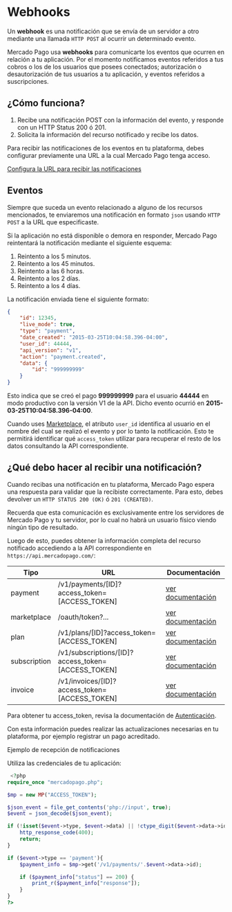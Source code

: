 # Webhooks

Un **webhook** es una notificación que se envía de un servidor a otro mediante una llamada `HTTP POST` al ocurrir un determinado evento.

Mercado Pago usa **webhooks** para comunicarte los eventos que ocurren en relación a tu aplicación. Por el momento notificamos eventos referidos a tus cobros o los de los usuarios que posees conectados; autorización o desautorización de tus usuarios a tu aplicación, y eventos referidos a suscripciones.

## ¿Cómo funciona?

1. Recibe una notificación POST con la información del evento, y responde con un HTTP Status 200 ó 201.
2. Solicita la información del recurso notificado y recibe los datos.

Para recibir las notificaciones de los eventos en tu plataforma, debes configurar previamente una URL a la cual Mercado Pago tenga acceso.

[Configura la URL para recibir las notificaciones](https://www.mercadopago.com/mla/account/webhooks)

## Eventos

Siempre que suceda un evento relacionado a alguno de los recursos mencionados, te enviaremos una notificación en formato `json` usando `HTTP POST` a la URL que especificaste.

Si la aplicación no está disponible o demora en responder, Mercado Pago reintentará la notificación mediante el siguiente esquema:

1. Reintento a los 5 minutos.
2. Reintento a los 45 minutos.
3. Reintento a las 6 horas.
4. Reintento a los 2 días.
5. Reintento a los 4 días.

La notificación enviada tiene el siguiente formato:

```json
{
    "id": 12345,
    "live_mode": true,
    "type": "payment",
    "date_created": "2015-03-25T10:04:58.396-04:00",
    "user_id": 44444,
    "api_version": "v1",
    "action": "payment.created",
    "data": {
        "id": "999999999"
    }
}
```

Esto indica que se creó el pago **999999999** para el usuario **44444** en modo productivo con la versión V1 de la API. Dicho evento ocurrió en **2015-03-25T10:04:58.396-04:00**.

Cuando uses [Marketplace](), el atributo `user_id` identifica al usuario en el nombre del cual se realizó el evento y por lo tanto la notificación. Esto te permitirá identificar qué `access_token` utilizar para recuperar el resto de los datos consultando la API correspondiente.

## ¿Qué debo hacer al recibir una notificación?

Cuando recibas una notificación en tu plataforma, Mercado Pago espera una respuesta para validar que la recibiste correctamente. Para esto, debes devolver un `HTTP STATUS 200 (OK)` ó `201 (CREATED)`.

Recuerda que esta comunicación es exclusivamente entre los servidores de Mercado Pago y tu servidor, por lo cual no habrá un usuario físico viendo ningún tipo de resultado.

Luego de esto, puedes obtener la información completa del recurso notificado accediendo a la API correspondiente en `https://api.mercadopago.com/`:

Tipo         | URL                                                | Documentación
------------ | -------------------------------------------------- | --------------------
payment      | /v1/payments/[ID]?access_token=[ACCESS_TOKEN]      | [ver documentación]()
marketplace  | /oauth/token?...                                   | [ver documentación]()
plan         | /v1/plans/[ID]?access_token=[ACCESS_TOKEN]         | [ver documentación]()
subscription | /v1/subscriptions/[ID]?access_token=[ACCESS_TOKEN] | [ver documentación]()
invoice      | /v1/invoices/[ID]?access_token=[ACCESS_TOKEN]      | [ver documentación]()

Para obtener tu access_token, revisa la documentación de [Autenticación]().

Con esta información puedes realizar las actualizaciones necesarias en tu plataforma, por ejemplo registrar un pago acreditado.

Ejemplo de recepción de notificaciones

Utiliza las credenciales de tu aplicación: 

```php
 <?php
require_once "mercadopago.php";

$mp = new MP("ACCESS_TOKEN");

$json_event = file_get_contents('php://input', true);
$event = json_decode($json_event);

if (!isset($event->type, $event->data) || !ctype_digit($event->data->id)) {
	http_response_code(400);
	return;
}

if ($event->type == 'payment'){
    $payment_info = $mp->get('/v1/payments/'.$event->data->id);

    if ($payment_info["status"] == 200) {
        print_r($payment_info["response"]);
    }
}
?>
```
